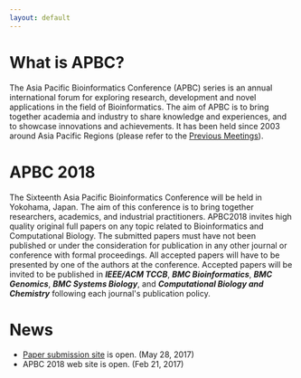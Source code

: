 ```yaml
---
layout: default
---
```

# What is APBC?

The Asia Pacific Bioinformatics Conference (APBC) series is an annual international forum for exploring research, development and novel applications in the field of Bioinformatics. The aim of APBC is to bring together academia and industry to share knowledge and experiences, and to showcase innovations and achievements. It has been held since 2003 around Asia Pacific Regions (please refer to the [Previous Meetings](http://homepage.cs.latrobe.edu.au/ypchen/APBChomepage.htm)).

# APBC 2018

The Sixteenth Asia Pacific Bioinformatics Conference will be held in Yokohama, Japan. The aim of this conference is to bring together researchers, academics, and industrial practitioners. APBC2018 invites high quality original full papers on any topic related to Bioinformatics and Computational Biology. The submitted papers must have not been published or under the consideration for publication in any other journal or conference with formal proceedings. All accepted papers will have to be presented by one of the authors at the conference. Accepted papers will be invited to be published in **_IEEE/ACM TCCB_**, **_BMC Bioinformatics_**, **_BMC Genomics_**, **_BMC Systems Biology_**, and **_Computational Biology and Chemistry_** following each journal's publication policy.


# News

* [Paper submission site](https://www.easychair.org/conferences/?conf=apbc2018) is open. (May 28, 2017)
* APBC 2018 web site is open. (Feb 21, 2017)

<!-- {% for post in site.posts %} -->
<!-- * [{{ post.title }}]({{ site.baseurl}}{{ post.url }}) ({{ post.date | date_to_string }}) -->
<!-- {% endfor %} -->

